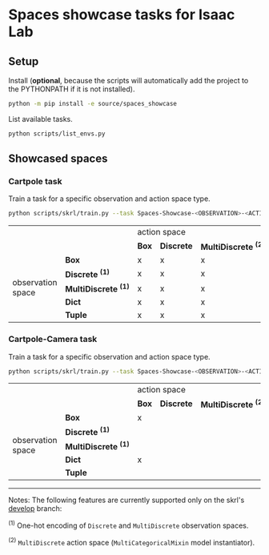# Spaces showcase tasks for Isaac Lab

## Setup

Install (**optional**, because the scripts will automatically add the project to the PYTHONPATH if it is not installed).

```bash
python -m pip install -e source/spaces_showcase
```

List available tasks.

```bash
python scripts/list_envs.py
```

## Showcased spaces

### Cartpole task

Train a task for a specific observation and action space type.

```bash
python scripts/skrl/train.py --task Spaces-Showcase-<OBSERVATION>-<ACTION>-Cartpole-Direct-v0 --headless
```

<table>
<tbody>
  <tr>
    <td colspan="2" rowspan="2"></td>
    <td colspan="5">action space</td>
  </tr>
  <tr>
    <td><strong>Box</strong></td>
    <td><strong>Discrete</strong></td>
    <td><strong>MultiDiscrete&nbsp;<sup>(2)</sup></strong></td>
    <td><strong>Dict</strong></td>
    <td><strong>Tuple</strong></td>
  </tr>
  <tr>
    <td rowspan="5"><p>observation space</td>
    <td><strong>Box</strong></td>
    <td>x</td>
    <td>x</td>
    <td>x</td>
    <td></td>
    <td></td>
  </tr>
  <tr>
    <td><strong>Discrete&nbsp;<sup>(1)</sup></strong></td>
    <td>x</td>
    <td>x</td>
    <td>x</td>
    <td></td>
    <td></td>
  </tr>
  <tr>
    <td><strong>MultiDiscrete&nbsp;<sup>(1)</sup></strong></td>
    <td>x</td>
    <td>x</td>
    <td>x</td>
    <td></td>
    <td></td>
  </tr>
  <tr>
    <td><strong>Dict</strong></td>
    <td>x</td>
    <td>x</td>
    <td>x</td>
    <td></td>
    <td></td>
  </tr>
  <tr>
    <td><strong>Tuple</strong></td>
    <td>x</td>
    <td>x</td>
    <td>x</td>
    <td></td>
    <td></td>
  </tr>
</tbody></table>

### Cartpole-Camera task

Train a task for a specific observation and action space type.

```bash
python scripts/skrl/train.py --task Spaces-Showcase-<OBSERVATION>-<ACTION>-Cartpole-Camera-Direct-v0 --enable_cameras --headless
```

<table>
<tbody>
  <tr>
    <td colspan="2" rowspan="2"></td>
    <td colspan="5">action space</td>
  </tr>
  <tr>
    <td><strong>Box</strong></td>
    <td><strong>Discrete</strong></td>
    <td><strong>MultiDiscrete&nbsp;<sup>(2)</sup></strong></td>
    <td><strong>Dict</strong></td>
    <td><strong>Tuple</strong></td>
  </tr>
  <tr>
    <td rowspan="5"><p>observation space</td>
    <td><strong>Box</strong></td>
    <td>x</td>
    <td></td>
    <td></td>
    <td></td>
    <td></td>
  </tr>
  <tr>
    <td><strong>Discrete&nbsp;<sup>(1)</sup></strong></td>
    <td></td>
    <td></td>
    <td></td>
    <td></td>
    <td></td>
  </tr>
  <tr>
    <td><strong>MultiDiscrete&nbsp;<sup>(1)</sup></strong></td>
    <td></td>
    <td></td>
    <td></td>
    <td></td>
    <td></td>
  </tr>
  <tr>
    <td><strong>Dict</strong></td>
    <td>x</td>
    <td></td>
    <td></td>
    <td></td>
    <td></td>
  </tr>
  <tr>
    <td><strong>Tuple</strong></td>
    <td></td>
    <td></td>
    <td></td>
    <td></td>
    <td></td>
  </tr>
</tbody></table>

<hr>

Notes: The following features are currently supported only on the skrl's [develop](https://github.com/Toni-SM/skrl/tree/develop) branch:

<sup>(1)</sup> One-hot encoding of `Discrete` and `MultiDiscrete` observation spaces.

<sup>(2)</sup> `MultiDiscrete` action space (`MultiCategoricalMixin` model instantiator).
